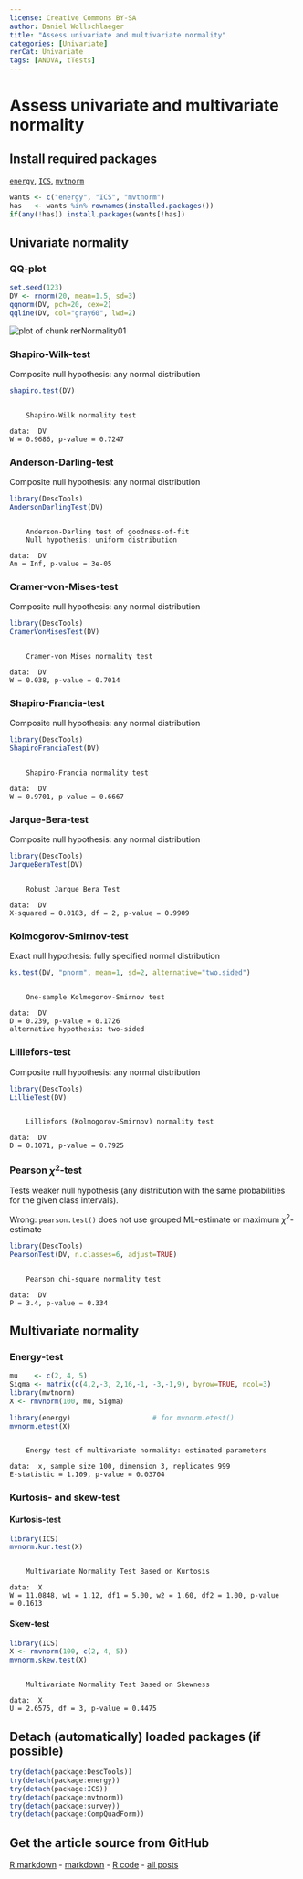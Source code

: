```yaml
---
license: Creative Commons BY-SA
author: Daniel Wollschlaeger
title: "Assess univariate and multivariate normality"
categories: [Univariate]
rerCat: Univariate
tags: [ANOVA, tTests]
---
```


Assess univariate and multivariate normality
=========================

Install required packages
-------------------------

[`energy`](http://cran.r-project.org/package=energy), [`ICS`](http://cran.r-project.org/package=ICS), [`mvtnorm`](http://cran.r-project.org/package=mvtnorm)


```r
wants <- c("energy", "ICS", "mvtnorm")
has   <- wants %in% rownames(installed.packages())
if(any(!has)) install.packages(wants[!has])
```

Univariate normality
-------------------------

### QQ-plot


```r
set.seed(123)
DV <- rnorm(20, mean=1.5, sd=3)
qqnorm(DV, pch=20, cex=2)
qqline(DV, col="gray60", lwd=2)
```

![plot of chunk rerNormality01](../content/assets/figure/rerNormality01-1.png) 

### Shapiro-Wilk-test

Composite null hypothesis: any normal distribution


```r
shapiro.test(DV)
```

```

	Shapiro-Wilk normality test

data:  DV
W = 0.9686, p-value = 0.7247
```

### Anderson-Darling-test

Composite null hypothesis: any normal distribution


```r
library(DescTools)
AndersonDarlingTest(DV)
```

```

	Anderson-Darling test of goodness-of-fit
	Null hypothesis: uniform distribution

data:  DV
An = Inf, p-value = 3e-05
```

### Cramer-von-Mises-test

Composite null hypothesis: any normal distribution


```r
library(DescTools)
CramerVonMisesTest(DV)
```

```

	Cramer-von Mises normality test

data:  DV
W = 0.038, p-value = 0.7014
```

### Shapiro-Francia-test

Composite null hypothesis: any normal distribution


```r
library(DescTools)
ShapiroFranciaTest(DV)
```

```

	Shapiro-Francia normality test

data:  DV
W = 0.9701, p-value = 0.6667
```

### Jarque-Bera-test

Composite null hypothesis: any normal distribution


```r
library(DescTools)
JarqueBeraTest(DV)
```

```

	Robust Jarque Bera Test

data:  DV
X-squared = 0.0183, df = 2, p-value = 0.9909
```

### Kolmogorov-Smirnov-test

Exact null hypothesis: fully specified normal distribution


```r
ks.test(DV, "pnorm", mean=1, sd=2, alternative="two.sided")
```

```

	One-sample Kolmogorov-Smirnov test

data:  DV
D = 0.239, p-value = 0.1726
alternative hypothesis: two-sided
```

### Lilliefors-test

Composite null hypothesis: any normal distribution


```r
library(DescTools)
LillieTest(DV)
```

```

	Lilliefors (Kolmogorov-Smirnov) normality test

data:  DV
D = 0.1071, p-value = 0.7925
```

### Pearson $\chi^{2}$-test

Tests weaker null hypothesis (any distribution with the same probabilities for the given class intervals).

Wrong: `pearson.test()` does not use grouped ML-estimate or maximum $\chi^{2}$-estimate


```r
library(DescTools)
PearsonTest(DV, n.classes=6, adjust=TRUE)
```

```

	Pearson chi-square normality test

data:  DV
P = 3.4, p-value = 0.334
```

Multivariate normality
-------------------------

### Energy-test


```r
mu    <- c(2, 4, 5)
Sigma <- matrix(c(4,2,-3, 2,16,-1, -3,-1,9), byrow=TRUE, ncol=3)
library(mvtnorm)
X <- rmvnorm(100, mu, Sigma)
```


```r
library(energy)                    # for mvnorm.etest()
mvnorm.etest(X)
```

```

	Energy test of multivariate normality: estimated parameters

data:  x, sample size 100, dimension 3, replicates 999
E-statistic = 1.109, p-value = 0.03704
```

### Kurtosis- and skew-test

#### Kurtosis-test


```r
library(ICS)
mvnorm.kur.test(X)
```

```

	Multivariate Normality Test Based on Kurtosis

data:  X
W = 11.0848, w1 = 1.12, df1 = 5.00, w2 = 1.60, df2 = 1.00, p-value
= 0.1613
```

#### Skew-test

```r
library(ICS)
X <- rmvnorm(100, c(2, 4, 5))
mvnorm.skew.test(X)
```

```

	Multivariate Normality Test Based on Skewness

data:  X
U = 2.6575, df = 3, p-value = 0.4475
```

Detach (automatically) loaded packages (if possible)
-------------------------


```r
try(detach(package:DescTools))
try(detach(package:energy))
try(detach(package:ICS))
try(detach(package:mvtnorm))
try(detach(package:survey))
try(detach(package:CompQuadForm))
```

Get the article source from GitHub
----------------------------------------------

[R markdown](https://github.com/dwoll/RExRepos/raw/master/Rmd/normality.Rmd) - [markdown](https://github.com/dwoll/RExRepos/raw/master/md/normality.md) - [R code](https://github.com/dwoll/RExRepos/raw/master/R/normality.R) - [all posts](https://github.com/dwoll/RExRepos/)
